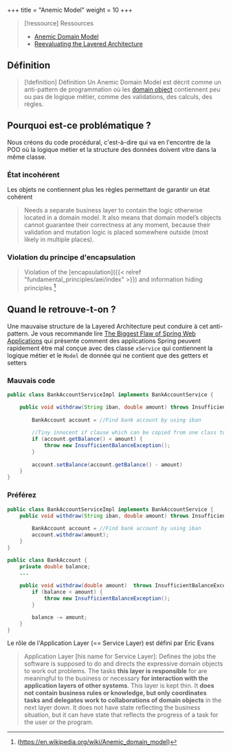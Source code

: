 +++
title = "Anemic Model"
weight = 10
+++

> [!ressource] Ressources
> - [Anemic Domain Model](https://martinfowler.com/bliki/AnemicDomainModel.html)
> - [Reevaluating the Layered Architecture](https://javadevguy.wordpress.com/2019/01/06/reevaluating-the-layered-architecture/)

## Définition

> [!definition] Définition
> Un Anemic Domain Model est décrit comme un anti-pattern de programmation où les [domain object](https://en.wikipedia.org/wiki/Domain-driven_design) contiennent peu ou pas de logique métier, comme des validations, des calculs, des règles.



## Pourquoi est-ce problématique ?
Nous créons du code procédural, c'est-à-dire qui va en l'encontre de la POO où la logique métier et la structure des données doivent vitre dans la même classe.

### État incohérent
Les objets ne contiennent plus les règles permettant de garantir un état cohérent

> Needs a separate business layer to contain the logic otherwise located in a domain model. It also means that domain model’s objects cannot guarantee their correctness at any moment, because their validation and mutation logic is placed somewhere outside (most likely in multiple places).

### Violation du principe d'encapsulation
> Violation of the [encapsulation]({{< relref "fundamental_principles/aei/index" >}}) and information hiding principles [^1]

## Quand le retrouve-t-on ?
Une mauvaise structure de la Layered Architecture peut conduire à cet anti-pattern. Je vous recommande lire [The Biggest Flaw of Spring Web Applications](https://www.petrikainulainen.net/software-development/design/the-biggest-flaw-of-spring-web-applications/) qui présente comment des applications Spring peuvent rapidement être mal conçue avec des classe `xService` qui contiennent la logique métier et le `Model` de donnée qui ne contient que des getters et setters

### Mauvais code
```java
public class BankAccountServiceImpl implements BankAccountService {

	public void withdraw(String iban, double amount) throws InsufficientBalanceException {
		
		BankAccount account = //Find bank account by using iban
		
		//Tiny innocent if clause which can be copied from one class to another
		if (account.getBalance() < amount) {
			throw new InsufficientBalanceException();
		}
		
		account.setBalance(account.getBalance() - amount)
	}
}
```

### Préférez  
```java
public class BankAccountServiceImpl implements BankAccountService {
    public void withdraw(String iban, double amount) throws InsufficientBalanceException {
        
        BankAccount account = //Find bank account by using iban		
        account.withdraw(amount);
    }
}
```

```java
public class BankAccount {
	private double balance;
	...
	
	public void withdraw(double amount)  throws InsufficientBalanceException {
		if (balance < amount) {
			throw new InsufficientBalanceException();
		}

		balance -= amount;
	}
}
```

Le rôle de l'Application Layer (== Service Layer) est défini par Eric Evans
> Application Layer [his name for Service Layer]: Defines the jobs the software is supposed to do and directs the expressive domain objects to work out problems. The tasks **this layer is responsible** for are meaningful to the business or necessary **for interaction with the application layers of other systems**. This layer is kept thin. It **does not contain business rules or knowledge, but only coordinates tasks and delegates work to collaborations of domain objects** in the next layer down. It does not have state reflecting the business situation, but it can have state that reflects the progress of a task for the user or the program.


[^1]: (https://en.wikipedia.org/wiki/Anemic_domain_model)